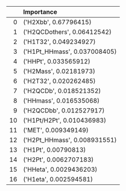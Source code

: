 |    | Importance                   |
|---:|:-----------------------------|
|  0 | ('H2Xbb', 0.67796415)        |
|  1 | ('H2QCDothers', 0.06412542)  |
|  2 | ('H1T32', 0.049234927)       |
|  3 | ('H1Pt_HHmass', 0.037008405) |
|  4 | ('HHPt', 0.033565912)        |
|  5 | ('H2Mass', 0.02181973)       |
|  6 | ('H2T32', 0.020262485)       |
|  7 | ('H2QCDb', 0.018521352)      |
|  8 | ('HHmass', 0.016535068)      |
|  9 | ('H2QCDbb', 0.012527917)     |
| 10 | ('H1Pt/H2Pt', 0.010436983)   |
| 11 | ('MET', 0.009349149)         |
| 12 | ('H2Pt_HHmass', 0.008931551) |
| 13 | ('H1Pt', 0.00790813)         |
| 14 | ('H2Pt', 0.0062707183)       |
| 15 | ('HHeta', 0.0029436203)      |
| 16 | ('H1eta', 0.002594581)       |
